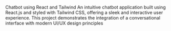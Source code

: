Chatbot using React and Tailwind
An intuitive chatbot application built using React.js and styled with Tailwind CSS, offering a sleek and interactive user experience. This project demonstrates the integration of a conversational interface with modern UI/UX design principles
